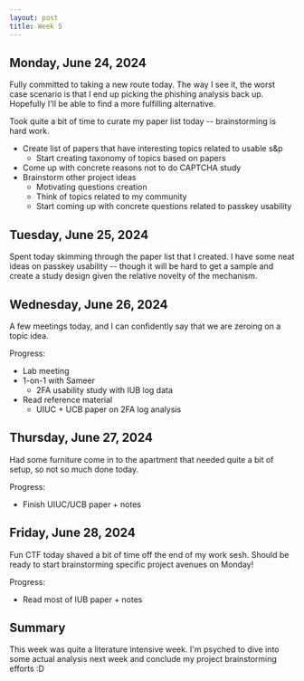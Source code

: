 ```yaml
---
layout: post
title: Week 5
---
```


## Monday, June 24, 2024

Fully committed to taking a new route today. The way I see it, the worst case scenario is that I end up picking the phishing analysis back up. Hopefully I'll be able to find a more fulfilling alternative.

Took quite a bit of time to curate my paper list today -- brainstorming is hard work.

- Create list of papers that have interesting topics related to usable s&p
  - Start creating taxonomy of topics based on papers
- Come up with concrete reasons not to do CAPTCHA study
- Brainstorm other project ideas
  - Motivating questions creation
  - Think of topics related to my community
  - Start coming up with concrete questions related to passkey usability

## Tuesday, June 25, 2024

Spent today skimming through the paper list that I created. I have some neat ideas on passkey usability -- though it will be hard to get a sample and create a study design given the relative novelty of the mechanism.

## Wednesday, June 26, 2024

A few meetings today, and I can confidently say that we are zeroing on a topic idea.

Progress:

- Lab meeting
- 1-on-1 with Sameer
  - 2FA usability study with IUB log data
- Read reference material
  - UIUC + UCB paper on 2FA log analysis

## Thursday, June 27, 2024

Had some furniture come in to the apartment that needed quite a bit of setup, so not so much done today.

Progress:

- Finish UIUC/UCB paper + notes

## Friday, June 28, 2024

Fun CTF today shaved a bit of time off the end of my work sesh. Should be ready to start brainstorming specific project avenues on Monday!

Progress:

- Read most of IUB paper + notes

## Summary

This week was quite a literature intensive week. I'm psyched to dive into some actual analysis next week and conclude my project brainstorming efforts :D
